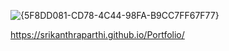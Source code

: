 ![{5F8DD081-CD78-4C44-98FA-B9CC7FF67F77}](https://github.com/user-attachments/assets/b9887fd3-e97a-43af-9582-6ad0cd000560)

https://srikanthraparthi.github.io/Portfolio/
